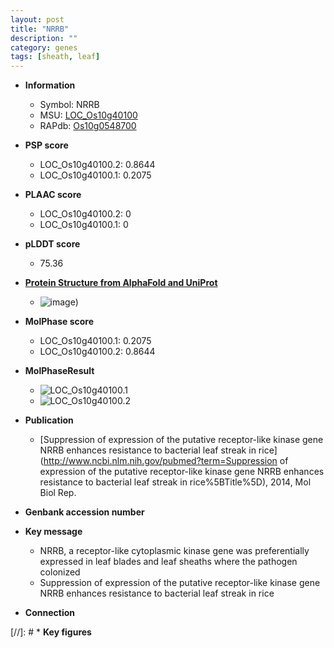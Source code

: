 ```yaml
---
layout: post
title: "NRRB"
description: ""
category: genes
tags: [sheath, leaf]
---
```


* **Information**  
    + Symbol: NRRB  
    + MSU: [LOC_Os10g40100](http://rice.plantbiology.msu.edu/cgi-bin/ORF_infopage.cgi?orf=LOC_Os10g40100)  
    + RAPdb: [Os10g0548700](http://rapdb.dna.affrc.go.jp/viewer/gbrowse_details/irgsp1?name=Os10g0548700)  

* **PSP score**  
    + LOC_Os10g40100.2: 0.8644 
    + LOC_Os10g40100.1: 0.2075 

* **PLAAC score**  
    + LOC_Os10g40100.2: 0 
    + LOC_Os10g40100.1: 0 

* **pLDDT score**
    + 75.36

* **[Protein Structure from AlphaFold and UniProt](https://www.uniprot.org/uniprotkb/Q336U5/entry#structure)**
    + ![image](https://ricepsp.github.io/images/Q3/AF-Q336U5-F1.png))

* **MolPhase score**
    + LOC_Os10g40100.1: 0.2075
    + LOC_Os10g40100.2: 0.8644

* **MolPhaseResult**
    + ![LOC_Os10g40100.1](https://ricepsp.github.io/pictures/LOC_Os10g/LOC_Os10g40100.1.png)
    + ![LOC_Os10g40100.2](https://ricepsp.github.io/pictures/LOC_Os10g/LOC_Os10g40100.2.png)

* **Publication**  
    + [Suppression of expression of the putative receptor-like kinase gene NRRB enhances resistance to bacterial leaf streak in rice](http://www.ncbi.nlm.nih.gov/pubmed?term=Suppression of expression of the putative receptor-like kinase gene NRRB enhances resistance to bacterial leaf streak in rice%5BTitle%5D), 2014, Mol Biol Rep.

* **Genbank accession number**  

* **Key message**  
    + NRRB, a receptor-like cytoplasmic kinase gene was preferentially expressed in leaf blades and leaf sheaths where the pathogen colonized
    + Suppression of expression of the putative receptor-like kinase gene NRRB enhances resistance to bacterial leaf streak in rice

* **Connection**  

[//]: # * **Key figures**  


